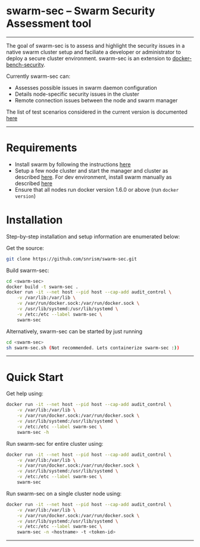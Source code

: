 # swarm-sec – Swarm Security Assessment tool

---

The goal of swarm-sec is to assess and  highlight the security issues in a native swarm cluster setup and faciliate a developer or administrator to deploy a secure cluster environment. swarm-sec is an extension to [docker-bench-security](https://github.com/docker/docker-bench-security). 

Currently swarm-sec can:
* Assesses possible issues in swarm daemon configuration
* Details node-specific security issues in the cluster
* Remote connection issues between the node and swarm manager

The list of test scenarios considered in the current version is
documented [here](https://github.com/snrism/swarm-sec/blob/master/tests/TEST.md)

---

# Requirements

* Install swarm by following the instructions [here](https://github.com/docker/swarm)
* Setup a few node cluster and start the manager and cluster as described [here](https://github.com/docker/swarm/blob/master/docs/install-w-machine.md). For dev environment, install swarm manually as described [here](https://github.com/docker/swarm/blob/master/docs/install-manual.md)
* Ensure that all nodes run docker version 1.6.0 or above (run `docker
  version`)

# Installation

Step-by-step installation and setup information are enumerated below:

Get the source:
```sh
git clone https://github.com/snrism/swarm-sec.git
```


Build swarm-sec:
```sh
cd <swarm-sec>
docker build -t swarm-sec .
docker run -it --net host --pid host --cap-add audit_control \
    -v /var/lib:/var/lib \
    -v /var/run/docker.sock:/var/run/docker.sock \
    -v /usr/lib/systemd:/usr/lib/systemd \
    -v /etc:/etc --label swarm-sec \
    swarm-sec
```

Alternatively, swarm-sec can be started by just running
```sh
cd <swarm-sec>
sh swarm-sec.sh (Not recommended. Lets containerize swarm-sec :))
```

---

# Quick Start

Get help using:
```sh
docker run -it --net host --pid host --cap-add audit_control \
    -v /var/lib:/var/lib \
    -v /var/run/docker.sock:/var/run/docker.sock \
    -v /usr/lib/systemd:/usr/lib/systemd \
    -v /etc:/etc --label swarm-sec \
    swarm-sec -h
```

Run swarm-sec for entire cluster using:
```sh
docker run -it --net host --pid host --cap-add audit_control \
    -v /var/lib:/var/lib \
    -v /var/run/docker.sock:/var/run/docker.sock \
    -v /usr/lib/systemd:/usr/lib/systemd \
    -v /etc:/etc --label swarm-sec \
    swarm-sec
```

Run swarm-sec on a single cluster node using:
```sh
docker run -it --net host --pid host --cap-add audit_control \
    -v /var/lib:/var/lib \
    -v /var/run/docker.sock:/var/run/docker.sock \
    -v /usr/lib/systemd:/usr/lib/systemd \
    -v /etc:/etc --label swarm-sec \
    swarm-sec -n <hostname> -t <token-id>
```

---

